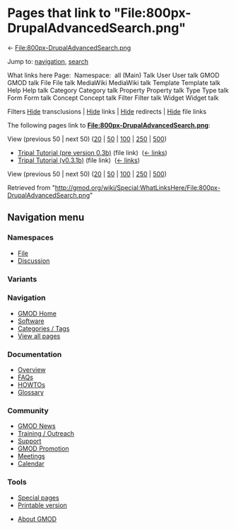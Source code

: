 <div id="mw-page-base" class="noprint">

</div>

<div id="mw-head-base" class="noprint">

</div>

<div id="content" class="mw-body" role="main">

<span id="top"></span>

<div id="mw-js-message" style="display:none;">

</div>



# <span dir="auto">Pages that link to "File:800px-DrupalAdvancedSearch.png"</span>

<div id="bodyContent">

<div id="contentSub">

←
[File:800px-DrupalAdvancedSearch.png](/wiki/File:800px-DrupalAdvancedSearch.png "File:800px-DrupalAdvancedSearch.png")

</div>

<div id="jump-to-nav" class="mw-jump">

Jump to: [navigation](#mw-navigation), [search](#p-search)

</div>

<div id="mw-content-text">

What links here Page:  Namespace:  all (Main) Talk User User talk GMOD
GMOD talk File File talk MediaWiki MediaWiki talk Template Template talk
Help Help talk Category Category talk Property Property talk Type Type
talk Form Form talk Concept Concept talk Filter Filter talk Widget
Widget talk

Filters
[Hide](/mediawiki/index.php?title=Special:WhatLinksHere/File:800px-DrupalAdvancedSearch.png&hidetrans=1 "Special:WhatLinksHere/File:800px-DrupalAdvancedSearch.png")
transclusions \|
[Hide](/mediawiki/index.php?title=Special:WhatLinksHere/File:800px-DrupalAdvancedSearch.png&hidelinks=1 "Special:WhatLinksHere/File:800px-DrupalAdvancedSearch.png")
links \|
[Hide](/mediawiki/index.php?title=Special:WhatLinksHere/File:800px-DrupalAdvancedSearch.png&hideredirs=1 "Special:WhatLinksHere/File:800px-DrupalAdvancedSearch.png")
redirects \|
[Hide](/mediawiki/index.php?title=Special:WhatLinksHere/File:800px-DrupalAdvancedSearch.png&hideimages=1 "Special:WhatLinksHere/File:800px-DrupalAdvancedSearch.png")
file links

The following pages link to
**[File:800px-DrupalAdvancedSearch.png](/wiki/File:800px-DrupalAdvancedSearch.png "File:800px-DrupalAdvancedSearch.png")**:

View (previous 50 \| next 50)
([20](/mediawiki/index.php?title=Special:WhatLinksHere/File:800px-DrupalAdvancedSearch.png&limit=20 "Special:WhatLinksHere/File:800px-DrupalAdvancedSearch.png")
\|
[50](/mediawiki/index.php?title=Special:WhatLinksHere/File:800px-DrupalAdvancedSearch.png&limit=50 "Special:WhatLinksHere/File:800px-DrupalAdvancedSearch.png")
\|
[100](/mediawiki/index.php?title=Special:WhatLinksHere/File:800px-DrupalAdvancedSearch.png&limit=100 "Special:WhatLinksHere/File:800px-DrupalAdvancedSearch.png")
\|
[250](/mediawiki/index.php?title=Special:WhatLinksHere/File:800px-DrupalAdvancedSearch.png&limit=250 "Special:WhatLinksHere/File:800px-DrupalAdvancedSearch.png")
\|
[500](/mediawiki/index.php?title=Special:WhatLinksHere/File:800px-DrupalAdvancedSearch.png&limit=500 "Special:WhatLinksHere/File:800px-DrupalAdvancedSearch.png"))

- [Tripal Tutorial (pre version
  0.3b)](/wiki/Tripal_Tutorial_(pre_version_0.3b) "Tripal Tutorial (pre version 0.3b)")
  (file link) ‎ <span class="mw-whatlinkshere-tools">([←
  links](/mediawiki/index.php?title=Special:WhatLinksHere&target=Tripal+Tutorial+%28pre+version+0.3b%29 "Special:WhatLinksHere"))</span>
- [Tripal Tutorial
  (v0.3.1b)](/wiki/Tripal_Tutorial_(v0.3.1b) "Tripal Tutorial (v0.3.1b)")
  (file link) ‎ <span class="mw-whatlinkshere-tools">([←
  links](/mediawiki/index.php?title=Special:WhatLinksHere&target=Tripal+Tutorial+%28v0.3.1b%29 "Special:WhatLinksHere"))</span>

View (previous 50 \| next 50)
([20](/mediawiki/index.php?title=Special:WhatLinksHere/File:800px-DrupalAdvancedSearch.png&limit=20 "Special:WhatLinksHere/File:800px-DrupalAdvancedSearch.png")
\|
[50](/mediawiki/index.php?title=Special:WhatLinksHere/File:800px-DrupalAdvancedSearch.png&limit=50 "Special:WhatLinksHere/File:800px-DrupalAdvancedSearch.png")
\|
[100](/mediawiki/index.php?title=Special:WhatLinksHere/File:800px-DrupalAdvancedSearch.png&limit=100 "Special:WhatLinksHere/File:800px-DrupalAdvancedSearch.png")
\|
[250](/mediawiki/index.php?title=Special:WhatLinksHere/File:800px-DrupalAdvancedSearch.png&limit=250 "Special:WhatLinksHere/File:800px-DrupalAdvancedSearch.png")
\|
[500](/mediawiki/index.php?title=Special:WhatLinksHere/File:800px-DrupalAdvancedSearch.png&limit=500 "Special:WhatLinksHere/File:800px-DrupalAdvancedSearch.png"))

</div>

<div class="printfooter">

Retrieved from
"<http://gmod.org/wiki/Special:WhatLinksHere/File:800px-DrupalAdvancedSearch.png>"

</div>

<div id="catlinks" class="catlinks catlinks-allhidden">

</div>

<div class="visualClear">

</div>

</div>

</div>

<div id="mw-navigation">

## Navigation menu

<div id="mw-head">



<div id="left-navigation">

<div id="p-namespaces" class="vectorTabs" role="navigation"
aria-labelledby="p-namespaces-label">

### Namespaces

- <span id="ca-nstab-image"><a href="/wiki/File:800px-DrupalAdvancedSearch.png" accesskey="c"
  title="View the file page [c]">File</a></span>
- <span id="ca-talk"><a
  href="/mediawiki/index.php?title=File_talk:800px-DrupalAdvancedSearch.png&amp;action=edit&amp;redlink=1"
  accesskey="t"
  title="Discussion about the content page [t]">Discussion</a></span>

</div>

<div id="p-variants" class="vectorMenu emptyPortlet" role="navigation"
aria-labelledby="p-variants-label">

### 

### Variants[](#)

<div class="menu">

</div>

</div>

</div>

<div id="right-navigation">





</div>



</div>

</div>

</div>

<div id="mw-panel">

<div id="p-logo" role="banner">

<a href="/wiki/Main_Page"
style="background-image: url(http://gmod.org/images/GMOD-cogs.png);"
title="Visit the main page"></a>

</div>

<div id="p-Navigation" class="portal" role="navigation"
aria-labelledby="p-Navigation-label">

### Navigation

<div class="body">

- <span id="n-GMOD-Home">[GMOD Home](/wiki/Main_Page)</span>
- <span id="n-Software">[Software](/wiki/GMOD_Components)</span>
- <span id="n-Categories-.2F-Tags">[Categories /
  Tags](/wiki/Categories)</span>
- <span id="n-View-all-pages">[View all
  pages](/wiki/Special:AllPages)</span>

</div>

</div>

<div id="p-Documentation" class="portal" role="navigation"
aria-labelledby="p-Documentation-label">

### Documentation

<div class="body">

- <span id="n-Overview">[Overview](/wiki/Overview)</span>
- <span id="n-FAQs">[FAQs](/wiki/Category:FAQ)</span>
- <span id="n-HOWTOs">[HOWTOs](/wiki/Category:HOWTO)</span>
- <span id="n-Glossary">[Glossary](/wiki/Glossary)</span>

</div>

</div>

<div id="p-Community" class="portal" role="navigation"
aria-labelledby="p-Community-label">

### Community

<div class="body">

- <span id="n-GMOD-News">[GMOD News](/wiki/GMOD_News)</span>
- <span id="n-Training-.2F-Outreach">[Training /
  Outreach](/wiki/Training_and_Outreach)</span>
- <span id="n-Support">[Support](/wiki/Support)</span>
- <span id="n-GMOD-Promotion">[GMOD
  Promotion](/wiki/GMOD_Promotion)</span>
- <span id="n-Meetings">[Meetings](/wiki/Meetings)</span>
- <span id="n-Calendar">[Calendar](/wiki/Calendar)</span>

</div>

</div>

<div id="p-tb" class="portal" role="navigation"
aria-labelledby="p-tb-label">

### Tools

<div class="body">

- <span id="t-specialpages"><a href="/wiki/Special:SpecialPages" accesskey="q"
  title="A list of all special pages [q]">Special pages</a></span>
- <span id="t-print"><a
  href="/mediawiki/index.php?title=Special:WhatLinksHere/File:800px-DrupalAdvancedSearch.png&amp;printable=yes"
  rel="alternate" accesskey="p"
  title="Printable version of this page [p]">Printable version</a></span>

</div>

</div>

</div>

</div>

<div id="footer" role="contentinfo">

- <span id="footer-places-about">[About
  GMOD](/wiki/GMOD:About "GMOD:About")</span>

<!-- -->






</div>
